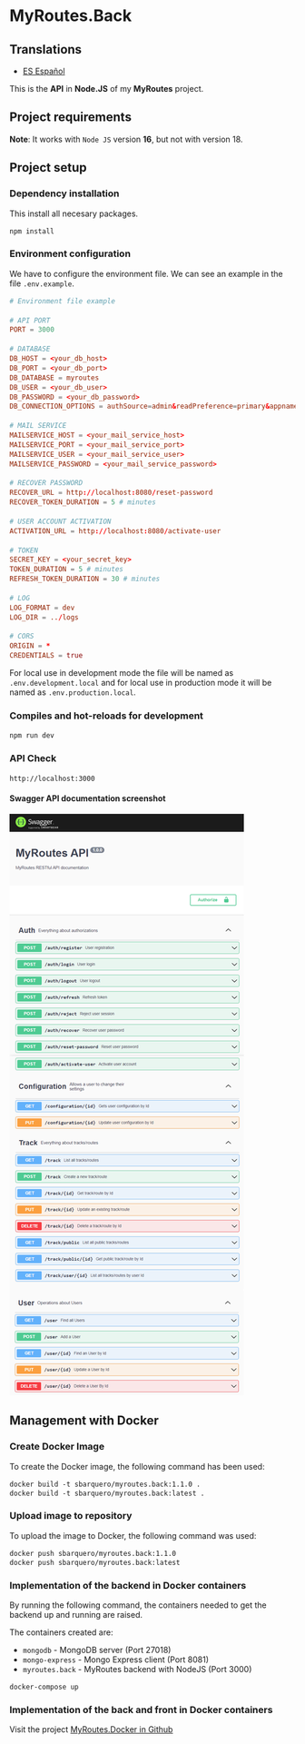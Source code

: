# MyRoutes.Back

## Translations

- [ES Español](./README.es.md)

This is the **API** in **Node.JS** of my **MyRoutes** project.

## Project requirements

**Note**: It works with `Node JS` version **16**, but not with version 18.

## Project setup

### Dependency installation
This install all necesary packages.
```shell
npm install
```

### Environment configuration
We have to configure the environment file. We can see an example in the file ```.env.example```.

```conf
# Environment file example

# API PORT
PORT = 3000

# DATABASE
DB_HOST = <your_db_host>
DB_PORT = <your_db_port>
DB_DATABASE = myroutes
DB_USER = <your_db_user>
DB_PASSWORD = <your_db_password>
DB_CONNECTION_OPTIONS = authSource=admin&readPreference=primary&appname=MongoDB%20Compass&directConnection=true&ssl=false

# MAIL SERVICE
MAILSERVICE_HOST = <your_mail_service_host>
MAILSERVICE_PORT = <your_mail_service_port>
MAILSERVICE_USER = <your_mail_service_user>
MAILSERVICE_PASSWORD = <your_mail_service_password>

# RECOVER PASSWORD
RECOVER_URL = http://localhost:8080/reset-password
RECOVER_TOKEN_DURATION = 5 # minutes

# USER ACCOUNT ACTIVATION
ACTIVATION_URL = http://localhost:8080/activate-user

# TOKEN
SECRET_KEY = <your_secret_key>
TOKEN_DURATION = 5 # minutes
REFRESH_TOKEN_DURATION = 30 # minutes

# LOG
LOG_FORMAT = dev
LOG_DIR = ../logs

# CORS
ORIGIN = *
CREDENTIALS = true
```
For local use in development mode the file will be named as `.env.development.local` and for local use in production mode it will be named as `.env.production.local`.

### Compiles and hot-reloads for development
```shell
npm run dev
```

### API Check
```
http://localhost:3000
```

#### Swagger API documentation screenshot

![](doc_img/swagger-doc.png)

## Management with Docker

### Create Docker Image

To create the Docker image, the following command has been used:

```
docker build -t sbarquero/myroutes.back:1.1.0 .
docker build -t sbarquero/myroutes.back:latest .
```

### Upload image to repository

To upload the image to Docker, the following command was used:

```
docker push sbarquero/myroutes.back:1.1.0
docker push sbarquero/myroutes.back:latest
```

### Implementation of the backend in Docker containers

By running the following command, the containers needed to get the backend up and running are raised.

The containers created are:
  - `mongodb` - MongoDB server (Port 27018)
  - `mongo-express` - Mongo Express client (Port 8081)
  - `myroutes.back` - MyRoutes backend with NodeJS (Port 3000)

```
docker-compose up
```

### Implementation of the back and front in Docker containers

Visit the project [MyRoutes.Docker in Github](https://github.com/sbarquero/MyRoutes.Docker)

